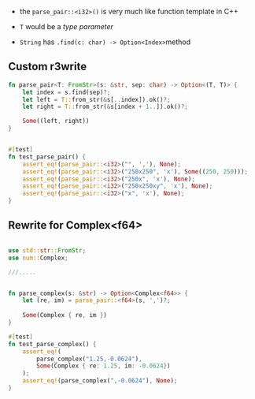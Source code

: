 

* the `parse_pair::<i32>()` is very much like function template in C++
* `T` would  be a *type parameter*


* `String` has `.find(c: char) -> Option<Index>`method 



## Custom r3write

```rust
fn parse_pair<T: FromStr>(s: &str, sep: char) -> Option<(T, T)> {
    let index = s.find(sep)?;
    let left = T::from_str(&s[..index]).ok()?;
    let right = T::from_str(&s[index + 1..]).ok()?;

    Some((left, right))
}


#[test]
fn test_parse_pair() {
    assert_eq!(parse_pair::<i32>("", ','), None);
    assert_eq!(parse_pair::<i32>("250x250", 'x'), Some((250, 250)));
    assert_eq!(parse_pair::<i32>("250x", 'x'), None);
    assert_eq!(parse_pair::<i32>("250x250xy", 'x'), None);
    assert_eq!(parse_pair::<i32>("x", 'x'), None);
}
```


## Rewrite for Complex\<f64\>

```rust

use std::str::FromStr;
use num::Complex;

///.....


fn parse_complex(s: &str) -> Option<Complex<f64>> {
	let (re, im) = parse_pair::<f64>(s, ',')?;
	
	Some(Complex { re, im })
}

#[test]
fn test_parse_complex() {
	assert_eq!(
		parse_complex("1.25,-0.0624"),
		Some(Complex { re: 1.25, im: -0.0624})
	);
	assert_eq!(parse_complex(",-0.0624"), None);
}
```
